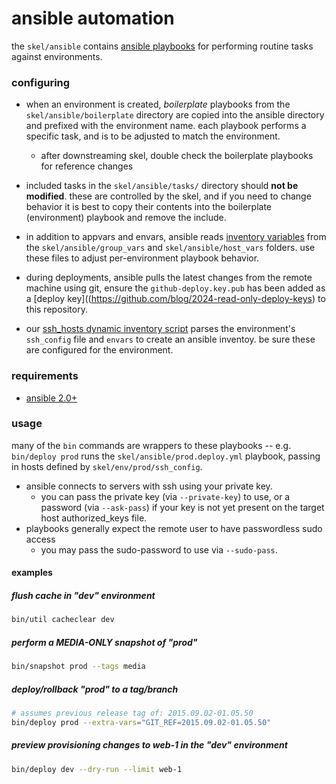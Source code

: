 ansible automation
==================

the `skel/ansible` contains [ansible playbooks](http://docs.ansible.com/ansible/playbooks.html)
for performing routine tasks against environments.


### configuring

* when an environment is created, _boilerplate_ playbooks from the
`skel/ansible/boilerplate` directory are copied into the ansible directory and
prefixed with the environment name. each playbook performs a specific task,
and is to be adjusted to match the environment.
  * after downstreaming skel, double check the boilerplate playbooks for reference changes

* included tasks in the `skel/ansible/tasks/` directory should **not be modified**.
these are controlled by the skel, and if you need to change behavior it is best
to copy their contents into the boilerplate (environment) playbook and remove
the include.

* in addition to appvars and envars, ansible reads [inventory variables](http://docs.ansible.com/ansible/intro_inventory.html#splitting-out-host-and-group-specific-data)
from the `skel/ansible/group_vars` and `skel/ansible/host_vars` folders. use
these files to adjust per-environment playbook behavior.

* during deployments, ansible pulls the latest changes from the remote machine using git, ensure the
  `github-deploy.key.pub` has been added as a [deploy key]((https://github.com/blog/2024-read-only-deploy-keys) to this repository.

* our [ssh_hosts dynamic inventory script](../ansible/ssh_hosts.py) parses the environment's `ssh_config` file and `envars` to create an ansible
inventoy. be sure these are configured for the environment.


### requirements

* [ansible 2.0+](http://www.ansible.com/)

### usage

many of the `bin` commands are wrappers to these playbooks -- e.g.
`bin/deploy prod` runs the `skel/ansible/prod.deploy.yml` playbook,
passing in hosts defined by `skel/env/prod/ssh_config`.


* ansible connects to servers with ssh using your private key.
  * you can pass the private key (via `--private-key`) to use, or a password (via `--ask-pass`) if your key is not yet present on the target host authorized_keys file.
* playbooks generally expect the remote user to have passwordless sudo access
  * you may pass the sudo-password to use via `--sudo-pass`.


#### examples

##### flush cache in "dev" environment
```sh
bin/util cacheclear dev
```

##### perform a MEDIA-ONLY snapshot of "prod"
```sh
bin/snapshot prod --tags media
```

##### deploy/rollback "prod" to a tag/branch
```sh
# assumes previous release tag of: 2015.09.02-01.05.50
bin/deploy prod --extra-vars="GIT_REF=2015.09.02-01.05.50"
```


##### preview provisioning changes to web-1 in the "dev" environment
```sh
bin/deploy dev --dry-run --limit web-1
```
